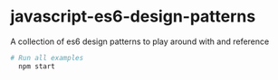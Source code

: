 # javascript-es6-design-patterns
A collection of es6 design patterns to play around with and reference

```sh
# Run all examples
  npm start
```